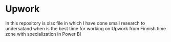 # Upwork
In this repository is xlsx file in which I have done small research to undersatand when is the best time for working on Upwork from Finnish time zone with specialization in Power BI
